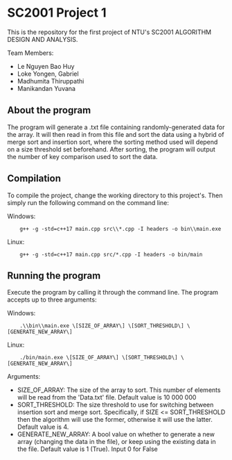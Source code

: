 # SC2001 Project 1

This is the repository for the first project of NTU's SC2001 ALGORITHM DESIGN AND ANALYSIS.

Team Members:
- Le Nguyen Bao Huy
- Loke Yongen, Gabriel
- Madhumita Thiruppathi
- Manikandan Yuvana

## About the program

The program will generate a .txt file containing randomly-generated data for the array. It will then read in from this file and sort the data using a hybrid of merge sort and insertion sort, where the sorting method used will depend on a size threshold set beforehand. After sorting, the program will output the number of key comparison used to sort the data. 

## Compilation

To compile the project, change the working directory to this project's. Then simply run the following command on the command line:

Windows:

```
    g++ -g -std=c++17 main.cpp src\\*.cpp -I headers -o bin\\main.exe
```

Linux:

```
    g++ -g -std=c++17 main.cpp src/*.cpp -I headers -o bin/main
```

## Running the program

Execute the program by calling it through the command line. The program accepts up to three arguments:

Windows:

```
    .\\bin\\main.exe \[SIZE_OF_ARRAY\] \[SORT_THRESHOLD\] \[GENERATE_NEW_ARRAY\]
```

Linux:

```
    ./bin/main.exe \[SIZE_OF_ARRAY\] \[SORT_THRESHOLD\] \[GENERATE_NEW_ARRAY\]
```

Arguments:
- SIZE_OF_ARRAY: The size of the array to sort. This number of elements will be read from the 'Data.txt' file. Default value is 10 000 000
- SORT_THRESHOLD: The size threshold to use for switching between insertion sort and merge sort. Specifically, if SIZE <= SORT_THRESHOLD then the algorithm will use the former, otherwise it will use the latter. Default value is 4.
- GENERATE_NEW_ARRAY: A bool value on whether to generate a new array (changing the data in the file), or keep using the existing data in the file. Default value is 1 (True). Input 0 for False